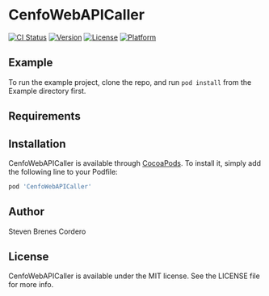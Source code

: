 # CenfoWebAPICaller

[![CI Status](https://img.shields.io/travis/Steven/CenfoWebAPICaller.svg?style=flat)](https://travis-ci.org/Steven/CenfoWebAPICaller)
[![Version](https://img.shields.io/cocoapods/v/CenfoWebAPICaller.svg?style=flat)](https://cocoapods.org/pods/CenfoWebAPICaller)
[![License](https://img.shields.io/cocoapods/l/CenfoWebAPICaller.svg?style=flat)](https://cocoapods.org/pods/CenfoWebAPICaller)
[![Platform](https://img.shields.io/cocoapods/p/CenfoWebAPICaller.svg?style=flat)](https://cocoapods.org/pods/CenfoWebAPICaller)

## Example

To run the example project, clone the repo, and run `pod install` from the Example directory first.

## Requirements

## Installation

CenfoWebAPICaller is available through [CocoaPods](https://cocoapods.org). To install
it, simply add the following line to your Podfile:

```ruby
pod 'CenfoWebAPICaller'
```

## Author

Steven Brenes Cordero

## License

CenfoWebAPICaller is available under the MIT license. See the LICENSE file for more info.

